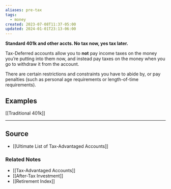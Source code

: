 ```yaml
---
aliases: pre-tax
tags:
  - money
created: 2023-07-08T11:37-05:00
updated: 2024-01-01T23:13-06:00
---
```

**Standard 401k and other accts. No tax now, yes tax later.**

Tax-Deferred accounts allow you to **not** pay income taxes on the money you’re putting into them now, and instead pay taxes on the money when you go to withdraw it from the account. 

There are certain restrictions and constraints you have to abide by, or pay penalties (such as personal age requirements or length-of-time requirements). 

## Examples

[[Traditional 401k]] 

---

## Source
- [[Ultimate List of Tax-Advantaged Accounts]]

### Related Notes
- [[Tax-Advantaged Accounts]] 
- [[After-Tax Investment]] 
- [[Retirement Index]]